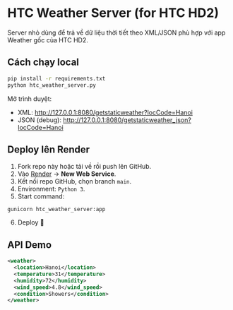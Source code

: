 # HTC Weather Server (for HTC HD2)

Server nhỏ dùng để trả về dữ liệu thời tiết theo XML/JSON phù hợp với app Weather gốc của HTC HD2.

## Cách chạy local

```bash
pip install -r requirements.txt
python htc_weather_server.py
```

Mở trình duyệt:
- XML: http://127.0.0.1:8080/getstaticweather?locCode=Hanoi
- JSON (debug): http://127.0.0.1:8080/getstaticweather_json?locCode=Hanoi

## Deploy lên Render

1. Fork repo này hoặc tải về rồi push lên GitHub.
2. Vào [Render](https://render.com/) → **New Web Service**.
3. Kết nối repo GitHub, chọn branch `main`.
4. Environment: `Python 3`.
5. Start command:
```
gunicorn htc_weather_server:app
```
6. Deploy 🎉

## API Demo

```xml
<weather>
  <location>Hanoi</location>
  <temperature>31</temperature>
  <humidity>72</humidity>
  <wind_speed>4.8</wind_speed>
  <condition>Showers</condition>
</weather>
```
